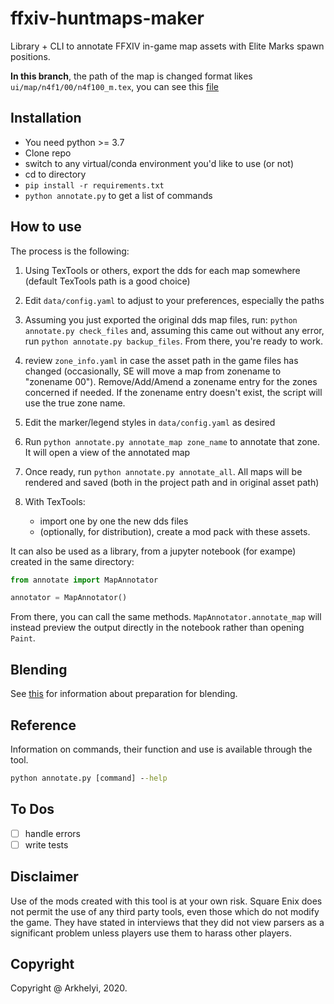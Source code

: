 # ffxiv-huntmaps-maker

Library + CLI to annotate FFXIV in-game map assets with Elite Marks spawn positions.

**In this branch**, the path of the map is changed format likes `ui/map/n4f1/00/n4f100_m.tex`, you can see this [file](https://github.com/LittleNightmare/ffxiv-huntmaps-maker/blob/raw-map/data/export_map.txt)

## Installation

- You need python >= 3.7
- Clone repo
- switch to any virtual/conda environment you'd like to use (or not)
- cd to directory
- `pip install -r requirements.txt`
- `python annotate.py` to get a list of commands

## How to use

The process is the following:

1. Using TexTools or others, export the dds for each map somewhere (default TexTools path is a good choice)
2. Edit `data/config.yaml` to adjust to your preferences, especially the paths
3. Assuming you just exported the original dds map files, run: `python annotate.py check_files` and, assuming this came out without any error, run `python annotate.py backup_files`. From there, you're ready to work.
4. review `zone_info.yaml` in case the asset path in the game files has changed (occasionally, SE will move a map from zonename to "zonename 00"). Remove/Add/Amend a zonename entry for the zones concerned if needed. If the zonename entry doesn't exist, the script will use the true zone name.
5. Edit the marker/legend styles in `data/config.yaml` as desired
6. Run `python annotate.py annotate_map zone_name` to annotate that zone. It will open a view of the annotated map
7. Once ready, run `python annotate.py annotate_all`. All maps will be rendered and saved (both in the project path and in original asset path)
8. With TexTools:

    * import one by one the new dds files
    * (optionally, for distribution), create a mod pack with these assets.

It can also be used as a library, from a jupyter notebook (for exampe) created in the same directory:

```python
from annotate import MapAnnotator

annotator = MapAnnotator()
```

From there, you can call the same methods. `MapAnnotator.annotate_map` will instead preview the output directly in the notebook rather than opening `Paint`.

## Blending

See [this](https://github.com/RKI027/ffxiv-huntmaps/blob/master/Blended/README.md) for information about preparation for blending.

## Reference

Information on commands, their function and use is available through the tool.

```cmd
python annotate.py [command] --help
```

## To Dos

* [ ] handle errors
* [ ] write tests

## Disclaimer

Use of the mods created with this tool is at your own risk. Square Enix does not permit the use of any third party tools, even those which do not modify the game. They have stated in interviews that they did not view parsers as a significant problem unless players use them to harass other players.

## Copyright

Copyright @ Arkhelyi, 2020.
